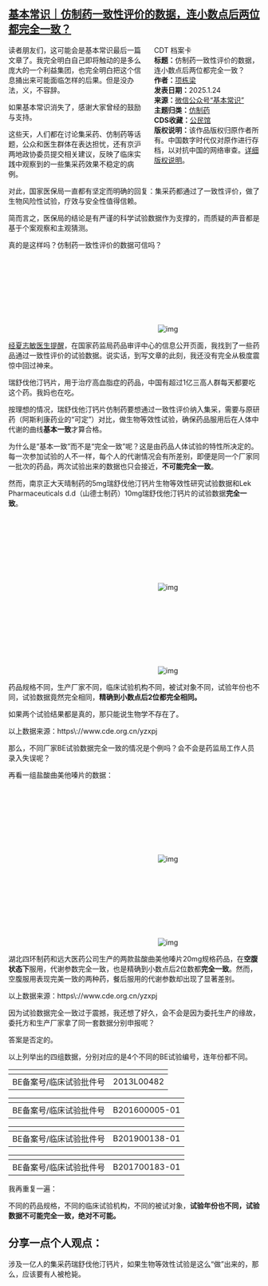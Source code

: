 <!--1737709216000-->
[基本常识｜仿制药一致性评价的数据，连小数点后两位都完全一致？](https://chinadigitaltimes.net/chinese/715349.html)
------

<div style="width:42%;float:right;padding-left:20px"><div class="su-spoiler su-spoiler-style-fancy su-spoiler-icon-chevron-circle" data-scroll-offset="0" data-anchor-in-url="no"><div class="su-spoiler-title" tabindex="0" role="button"><span class="su-spoiler-icon"></span>CDT 档案卡</div><div class="su-spoiler-content su-u-clearfix su-u-trim"><strong>标题：</strong>仿制药一致性评价的数据，连小数点后两位都完全一致？<br><strong>作者：</strong><a href="https://chinadigitaltimes.net/space/基本常识" target="_blank">项栋梁</a><br><strong>发表日期：</strong>2025.1.24<br><strong>来源：</strong><a href="https://web.archive.org/web/*/https://mp.weixin.qq.com/s/vNoM7gLWpukt98Hcpgx4Sg" target="_blank">微信公众号“基本常识”</a><br><strong>主题归类：</strong><a href="https://chinadigitaltimes.net/space/仿制药" target="_blank">仿制药</a><br><strong>CDS收藏：</strong><a href="https://chinadigitaltimes.net/space/%E5%85%AC%E6%B0%91%E9%A6%86" target="_blank" rel="noopener">公民馆</a><br><strong>版权说明：</strong>该作品版权归原作者所有。中国数字时代仅对原作进行存档，以对抗中国的网络审查。<a href="https://chinadigitaltimes.net/chinese/copyright">详细版权说明</a>。</div></div></div><p>读者朋友们，这可能会是基本常识最后一篇文章了。我完全明白自己即将触动的是多么庞大的一个利益集团，也完全明白把这个信息捅出来可能面临怎样的后果。但是没办法，义，不容辞。</p><p>如果基本常识消失了，感谢大家曾经的鼓励与支持。</p><p>这些天，人们都在讨论集采药、仿制药等话题，公众和医生群体在表达担忧，还有京沪两地政协委员提交相关建议，反映了临床实践中观察到的一些集采药效果不稳定的病例。</p><p>对此，国家医保局一直都有坚定而明确的回复：集采药都通过了一致性评价，做了生物风险性试验，疗效与安全性值得信赖。</p><p>简而言之，医保局的结论是有严谨的科学试验数据作为支撑的，而质疑的声音都是基于个案观察和主观猜测。</p><p>真的是这样吗？仿制药一致性评价的数据可信吗？</p><p><img decoding="async" src="data:image/svg+xml,%3Csvg%20xmlns='http://www.w3.org/2000/svg'%20viewBox='0%200%200%200'%3E%3C/svg%3E" alt="img" data-lazy-src="https://chinadigitaltimes.net/chinese/files/2025/01/post-715349-67936466deab5."><noscript><img decoding="async" src="https://chinadigitaltimes.net/chinese/files/2025/01/post-715349-67936466deab5." alt="img"></noscript></p><p><a href="https://mp.weixin.qq.com/s?__biz=MzU2NjY3MjIyOA==&amp;mid=2247484041&amp;idx=1&amp;sn=55762fc74d340bc1ee1357430bb3a379&amp;scene=21#wechat_redirect">经夏志敏医生提醒</a>，在国家药监局药品审评中心的信息公开页面，我找到了一些药品通过一致性评价的试验数据。说实话，到写文章的此刻，我还没有完全从极度震惊中回过神来。</p><p>瑞舒伐他汀钙片，用于治疗高血脂症的药品，中国有超过1亿三高人群每天都要吃这个药。我妈也在吃。</p><p>按理想的情况，瑞舒伐他汀钙片仿制药要想通过一致性评价纳入集采，需要与原研药（阿斯利康药业的“可定”）对比，做生物等效性试验，确保药品服用后在人体中代谢的曲线<strong>基本一致</strong>才算合格。</p><p>为什么是“基本一致”而不是“完全一致”呢？这是由药品人体试验的特性所决定的。每一次参加试验的人不一样，每个人的代谢情况会有所差别，即便是同一个厂家同一批次的药品，两次试验出来的数据也只会接近，<strong>不可能完全一致</strong>。</p><p>然而，南京正大天晴制药的5mg瑞舒伐他汀钙片生物等效性研究试验数据和Lek Pharmaceuticals d.d（山德士制药）10mg瑞舒伐他汀钙片的试验数据<strong>完全一致</strong>。</p><p><img decoding="async" src="data:image/svg+xml,%3Csvg%20xmlns='http://www.w3.org/2000/svg'%20viewBox='0%200%200%200'%3E%3C/svg%3E" alt="img" data-lazy-src="https://chinadigitaltimes.net/chinese/files/2025/01/post-715349-67936466e7e82."><noscript><img decoding="async" src="https://chinadigitaltimes.net/chinese/files/2025/01/post-715349-67936466e7e82." alt="img"></noscript></p><p><img decoding="async" src="data:image/svg+xml,%3Csvg%20xmlns='http://www.w3.org/2000/svg'%20viewBox='0%200%200%200'%3E%3C/svg%3E" alt="img" data-lazy-src="https://chinadigitaltimes.net/chinese/files/2025/01/post-715349-67936466f0a07."><noscript><img decoding="async" src="https://chinadigitaltimes.net/chinese/files/2025/01/post-715349-67936466f0a07." alt="img"></noscript></p><p>药品规格不同，生产厂家不同，临床试验机构不同，被试对象不同，试验年份也不同，试验数据竟然完全相同，<strong>精确到小数点后2位都完全相同。</strong></p><p>如果两个试验结果都是真的，那只能说生物学不存在了。</p><p>以上数据来源：https\://www.cde.org.cn/yzxpj</p><p>那么，不同厂家BE试验数据完全一致的情况是个例吗？会不会是药监局工作人员录入失误呢？</p><p>再看一组盐酸曲美他嗪片的数据：</p><p><img decoding="async" src="data:image/svg+xml,%3Csvg%20xmlns='http://www.w3.org/2000/svg'%20viewBox='0%200%200%200'%3E%3C/svg%3E" alt="img" data-lazy-src="https://chinadigitaltimes.net/chinese/files/2025/01/post-715349-6793646706502."><noscript><img decoding="async" src="https://chinadigitaltimes.net/chinese/files/2025/01/post-715349-6793646706502." alt="img"></noscript></p><p><img decoding="async" src="data:image/svg+xml,%3Csvg%20xmlns='http://www.w3.org/2000/svg'%20viewBox='0%200%200%200'%3E%3C/svg%3E" alt="img" data-lazy-src="https://chinadigitaltimes.net/chinese/files/2025/01/post-715349-6793646710016."><noscript><img decoding="async" src="https://chinadigitaltimes.net/chinese/files/2025/01/post-715349-6793646710016." alt="img"></noscript></p><p>湖北四环制药和远大医药公司生产的两款盐酸曲美他嗪片20mg规格药品，在<strong>空腹状态下</strong>服用，代谢参数完全一致，也是精确到小数点后2位数都<strong>完全一致</strong>。然而，空腹服用表现完美一致的两种药，餐后服用的代谢参数却出现了显著差别。</p><p>以上数据来源：https\://www.cde.org.cn/yzxpj</p><p>因为试验数据完全一致过于震撼，我还想了好久，会不会是因为委托生产的缘故，委托方和生产厂家拿了同一套数据分别申报呢？</p><p>答案是否定的。</p><p>以上列举出的四组数据，分别对应的是4个不同的BE试验编号，连年份都不同。</p><table><thead><tr><th></th><th></th></tr></thead><tbody><tr><td>BE备案号/临床试验批件号</td><td>2013L00482</td></tr></tbody></table><table><thead><tr><th></th><th></th></tr></thead><tbody><tr><td>BE备案号/临床试验批件号</td><td>B201600005-01</td></tr></tbody></table><table><thead><tr><th></th><th></th></tr></thead><tbody><tr><td>BE备案号/临床试验批件号</td><td>B201900138-01</td></tr></tbody></table><table><thead><tr><th></th><th></th></tr></thead><tbody><tr><td>BE备案号/临床试验批件号</td><td>B201700183-01</td></tr></tbody></table><p>我再重复一遍：</p><p>不同的药品规格，不同的临床试验机构，不同的被试对象，<strong>试验年份也不同，试验数据不可能完全一致，绝对不可能。</strong></p><h2>分享一点个人观点：</h2><p>涉及一亿人的集采药瑞舒伐他汀钙片，如果生物等效性试验是这么“做”出来的，那么，应该要有人被枪毙。</p><div class="addtoany_share_save_container addtoany_content addtoany_content_bottom"><div class="a2a_kit a2a_kit_size_32 addtoany_list" data-a2a-url="https://chinadigitaltimes.net/chinese/715349.html" data-a2a-title="基本常识｜仿制药一致性评价的数据，连小数点后两位都完全一致？"><a class="a2a_button_facebook" href="https://www.addtoany.com/add_to/facebook?linkurl=https%3A%2F%2Fchinadigitaltimes.net%2Fchinese%2F715349.html&amp;linkname=%E5%9F%BA%E6%9C%AC%E5%B8%B8%E8%AF%86%EF%BD%9C%E4%BB%BF%E5%88%B6%E8%8D%AF%E4%B8%80%E8%87%B4%E6%80%A7%E8%AF%84%E4%BB%B7%E7%9A%84%E6%95%B0%E6%8D%AE%EF%BC%8C%E8%BF%9E%E5%B0%8F%E6%95%B0%E7%82%B9%E5%90%8E%E4%B8%A4%E4%BD%8D%E9%83%BD%E5%AE%8C%E5%85%A8%E4%B8%80%E8%87%B4%EF%BC%9F" title="Facebook" rel="nofollow noopener" target="_blank"></a><a class="a2a_button_twitter" href="https://www.addtoany.com/add_to/twitter?linkurl=https%3A%2F%2Fchinadigitaltimes.net%2Fchinese%2F715349.html&amp;linkname=%E5%9F%BA%E6%9C%AC%E5%B8%B8%E8%AF%86%EF%BD%9C%E4%BB%BF%E5%88%B6%E8%8D%AF%E4%B8%80%E8%87%B4%E6%80%A7%E8%AF%84%E4%BB%B7%E7%9A%84%E6%95%B0%E6%8D%AE%EF%BC%8C%E8%BF%9E%E5%B0%8F%E6%95%B0%E7%82%B9%E5%90%8E%E4%B8%A4%E4%BD%8D%E9%83%BD%E5%AE%8C%E5%85%A8%E4%B8%80%E8%87%B4%EF%BC%9F" title="Twitter" rel="nofollow noopener" target="_blank"></a><a class="a2a_button_telegram" href="https://www.addtoany.com/add_to/telegram?linkurl=https%3A%2F%2Fchinadigitaltimes.net%2Fchinese%2F715349.html&amp;linkname=%E5%9F%BA%E6%9C%AC%E5%B8%B8%E8%AF%86%EF%BD%9C%E4%BB%BF%E5%88%B6%E8%8D%AF%E4%B8%80%E8%87%B4%E6%80%A7%E8%AF%84%E4%BB%B7%E7%9A%84%E6%95%B0%E6%8D%AE%EF%BC%8C%E8%BF%9E%E5%B0%8F%E6%95%B0%E7%82%B9%E5%90%8E%E4%B8%A4%E4%BD%8D%E9%83%BD%E5%AE%8C%E5%85%A8%E4%B8%80%E8%87%B4%EF%BC%9F" title="Telegram" rel="nofollow noopener" target="_blank"></a><a class="a2a_button_reddit" href="https://www.addtoany.com/add_to/reddit?linkurl=https%3A%2F%2Fchinadigitaltimes.net%2Fchinese%2F715349.html&amp;linkname=%E5%9F%BA%E6%9C%AC%E5%B8%B8%E8%AF%86%EF%BD%9C%E4%BB%BF%E5%88%B6%E8%8D%AF%E4%B8%80%E8%87%B4%E6%80%A7%E8%AF%84%E4%BB%B7%E7%9A%84%E6%95%B0%E6%8D%AE%EF%BC%8C%E8%BF%9E%E5%B0%8F%E6%95%B0%E7%82%B9%E5%90%8E%E4%B8%A4%E4%BD%8D%E9%83%BD%E5%AE%8C%E5%85%A8%E4%B8%80%E8%87%B4%EF%BC%9F" title="Reddit" rel="nofollow noopener" target="_blank"></a><a class="a2a_button_whatsapp" href="https://www.addtoany.com/add_to/whatsapp?linkurl=https%3A%2F%2Fchinadigitaltimes.net%2Fchinese%2F715349.html&amp;linkname=%E5%9F%BA%E6%9C%AC%E5%B8%B8%E8%AF%86%EF%BD%9C%E4%BB%BF%E5%88%B6%E8%8D%AF%E4%B8%80%E8%87%B4%E6%80%A7%E8%AF%84%E4%BB%B7%E7%9A%84%E6%95%B0%E6%8D%AE%EF%BC%8C%E8%BF%9E%E5%B0%8F%E6%95%B0%E7%82%B9%E5%90%8E%E4%B8%A4%E4%BD%8D%E9%83%BD%E5%AE%8C%E5%85%A8%E4%B8%80%E8%87%B4%EF%BC%9F" title="WhatsApp" rel="nofollow noopener" target="_blank"></a><a class="a2a_button_email" href="https://www.addtoany.com/add_to/email?linkurl=https%3A%2F%2Fchinadigitaltimes.net%2Fchinese%2F715349.html&amp;linkname=%E5%9F%BA%E6%9C%AC%E5%B8%B8%E8%AF%86%EF%BD%9C%E4%BB%BF%E5%88%B6%E8%8D%AF%E4%B8%80%E8%87%B4%E6%80%A7%E8%AF%84%E4%BB%B7%E7%9A%84%E6%95%B0%E6%8D%AE%EF%BC%8C%E8%BF%9E%E5%B0%8F%E6%95%B0%E7%82%B9%E5%90%8E%E4%B8%A4%E4%BD%8D%E9%83%BD%E5%AE%8C%E5%85%A8%E4%B8%80%E8%87%B4%EF%BC%9F" title="Email" rel="nofollow noopener" target="_blank"></a><a class="a2a_button_copy_link" href="https://www.addtoany.com/add_to/copy_link?linkurl=https%3A%2F%2Fchinadigitaltimes.net%2Fchinese%2F715349.html&amp;linkname=%E5%9F%BA%E6%9C%AC%E5%B8%B8%E8%AF%86%EF%BD%9C%E4%BB%BF%E5%88%B6%E8%8D%AF%E4%B8%80%E8%87%B4%E6%80%A7%E8%AF%84%E4%BB%B7%E7%9A%84%E6%95%B0%E6%8D%AE%EF%BC%8C%E8%BF%9E%E5%B0%8F%E6%95%B0%E7%82%B9%E5%90%8E%E4%B8%A4%E4%BD%8D%E9%83%BD%E5%AE%8C%E5%85%A8%E4%B8%80%E8%87%B4%EF%BC%9F" title="Copy Link" rel="nofollow noopener" target="_blank"></a><a class="a2a_dd addtoany_share_save addtoany_share" href="https://www.addtoany.com/share"></a></div></div>
